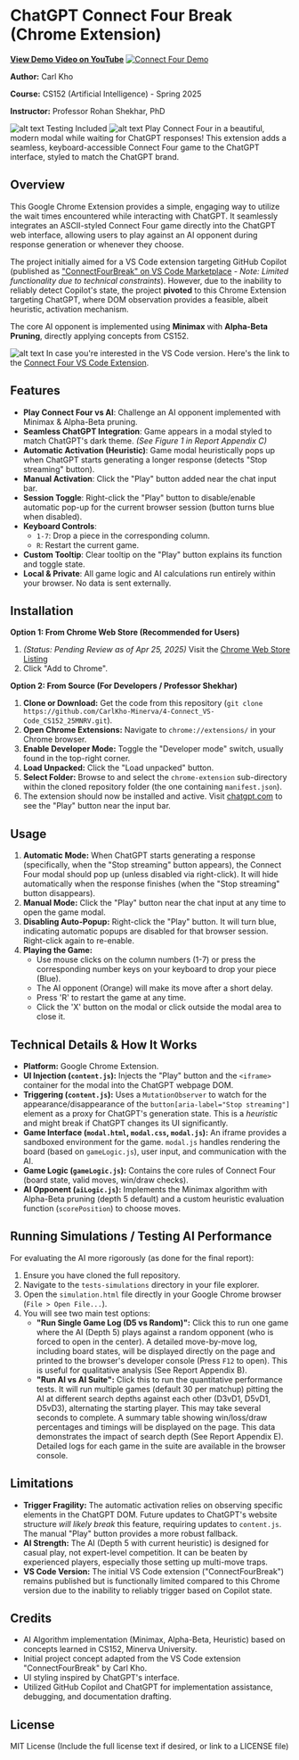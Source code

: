 # ChatGPT Connect Four Break (Chrome Extension)

**[View Demo Video on YouTube](https://www.youtube.com/watch?v=sGJ0lAW8Q54)**
[![Connect Four Demo](4C_Thumbnail.jpg)](https://www.youtube.com/watch?v=sGJ0lAW8Q54)

**Author:** Carl Kho

**Course:** CS152 (Artificial Intelligence) - Spring 2025

**Instructor:** Professor Rohan Shekhar, PhD

![alt text](media/image.png)
Testing Included
![alt text](media/image-1.png)
Play Connect Four in a beautiful, modern modal while waiting for ChatGPT responses! This extension adds a seamless, keyboard-accessible Connect Four game to the ChatGPT interface, styled to match the ChatGPT brand.

## Overview

This Google Chrome Extension provides a simple, engaging way to utilize the wait times encountered while interacting with ChatGPT. It seamlessly integrates an ASCII-styled Connect Four game directly into the ChatGPT web interface, allowing users to play against an AI opponent during response generation or whenever they choose.

The project initially aimed for a VS Code extension targeting GitHub Copilot (published as ["ConnectFourBreak" on VS Code Marketplace](https://marketplace.visualstudio.com/items?itemName=charvalton.connectfourbreak) - *Note: Limited functionality due to technical constraints*). However, due to the inability to reliably detect Copilot's state, the project **pivoted** to this Chrome Extension targeting ChatGPT, where DOM observation provides a feasible, albeit heuristic, activation mechanism.

The core AI opponent is implemented using **Minimax** with **Alpha-Beta Pruning**, directly applying concepts from CS152.

![alt text](media/image-2.png)
In case you're interested in the VS Code version. Here's the link to the [Connect Four VS Code Extension](https://marketplace.visualstudio.com/items/?itemName=charvalton.connectfourbreak).

## Features

* **Play Connect Four vs AI**: Challenge an AI opponent implemented with Minimax & Alpha-Beta pruning.
* **Seamless ChatGPT Integration**: Game appears in a modal styled to match ChatGPT's dark theme. *(See Figure 1 in Report Appendix C)*
* **Automatic Activation (Heuristic)**: Game modal heuristically pops up when ChatGPT starts generating a longer response (detects "Stop streaming" button).
* **Manual Activation**: Click the "Play" button added near the chat input bar.
* **Session Toggle**: Right-click the "Play" button to disable/enable automatic pop-up for the current browser session (button turns blue when disabled).
* **Keyboard Controls**:
  * `1-7`: Drop a piece in the corresponding column.
  * `R`: Restart the current game.
* **Custom Tooltip**: Clear tooltip on the "Play" button explains its function and toggle state.
* **Local & Private**: All game logic and AI calculations run entirely within your browser. No data is sent externally.

## Installation

**Option 1: From Chrome Web Store (Recommended for Users)**

1. *(Status: Pending Review as of Apr 25, 2025)* Visit the [Chrome Web Store Listing](<Your-CWS-Link-Goes-Here-Once-Approved>)
2. Click "Add to Chrome".

**Option 2: From Source (For Developers / Professor Shekhar)**

1. **Clone or Download:** Get the code from this repository (`git clone https://github.com/CarlKho-Minerva/4-Connect_VS-Code_CS152_25MNRV.git`).
2. **Open Chrome Extensions:** Navigate to `chrome://extensions/` in your Chrome browser.
3. **Enable Developer Mode:** Toggle the "Developer mode" switch, usually found in the top-right corner.
4. **Load Unpacked:** Click the "Load unpacked" button.
5. **Select Folder:** Browse to and select the `chrome-extension` sub-directory within the cloned repository folder (the one containing `manifest.json`).
6. The extension should now be installed and active. Visit [chatgpt.com](https://chatgpt.com/) to see the "Play" button near the input bar.

## Usage

1. **Automatic Mode:** When ChatGPT starts generating a response (specifically, when the "Stop streaming" button appears), the Connect Four modal should pop up (unless disabled via right-click). It will hide automatically when the response finishes (when the "Stop streaming" button disappears).
2. **Manual Mode:** Click the "Play" button near the chat input at any time to open the game modal.
3. **Disabling Auto-Popup:** Right-click the "Play" button. It will turn blue, indicating automatic popups are disabled for that browser session. Right-click again to re-enable.
4. **Playing the Game:**
    * Use mouse clicks on the column numbers (1-7) or press the corresponding number keys on your keyboard to drop your piece (Blue).
    * The AI opponent (Orange) will make its move after a short delay.
    * Press 'R' to restart the game at any time.
    * Click the 'X' button on the modal or click outside the modal area to close it.

## Technical Details & How It Works

* **Platform:** Google Chrome Extension.
* **UI Injection (`content.js`):** Injects the "Play" button and the `<iframe>` container for the modal into the ChatGPT webpage DOM.
* **Triggering (`content.js`):** Uses a `MutationObserver` to watch for the appearance/disappearance of the `button[aria-label="Stop streaming"]` element as a proxy for ChatGPT's generation state. This is a *heuristic* and might break if ChatGPT changes its UI significantly.
* **Game Interface (`modal.html`, `modal.css`, `modal.js`):** An iframe provides a sandboxed environment for the game. `modal.js` handles rendering the board (based on `gameLogic.js`), user input, and communication with the AI.
* **Game Logic (`gameLogic.js`):** Contains the core rules of Connect Four (board state, valid moves, win/draw checks).
* **AI Opponent (`aiLogic.js`):** Implements the Minimax algorithm with Alpha-Beta pruning (depth 5 default) and a custom heuristic evaluation function (`scorePosition`) to choose moves.

## Running Simulations / Testing AI Performance

For evaluating the AI more rigorously (as done for the final report):

1. Ensure you have cloned the full repository.
2. Navigate to the `tests-simulations` directory in your file explorer.
3. Open the `simulation.html` file directly in your Google Chrome browser (`File > Open File...`).
4. You will see two main test options:
    * **"Run Single Game Log (D5 vs Random)":** Click this to run one game where the AI (Depth 5) plays against a random opponent (who is forced to open in the center). A detailed move-by-move log, including board states, will be displayed directly on the page and printed to the browser's developer console (Press `F12` to open). This is useful for qualitative analysis (See Report Appendix B).
    * **"Run AI vs AI Suite":** Click this to run the quantitative performance tests. It will run multiple games (default 30 per matchup) pitting the AI at different search depths against each other (D3vD1, D5vD1, D5vD3), alternating the starting player. This may take several seconds to complete. A summary table showing win/loss/draw percentages and timings will be displayed on the page. This data demonstrates the impact of search depth (See Report Appendix E). Detailed logs for each game in the suite are available in the browser console.

## Limitations

* **Trigger Fragility:** The automatic activation relies on observing specific elements in the ChatGPT DOM. Future updates to ChatGPT's website structure *will likely break* this feature, requiring updates to `content.js`. The manual "Play" button provides a more robust fallback.
* **AI Strength:** The AI (Depth 5 with current heuristic) is designed for casual play, not expert-level competition. It can be beaten by experienced players, especially those setting up multi-move traps.
* **VS Code Version:** The initial VS Code extension ("ConnectFourBreak") remains published but is functionally limited compared to this Chrome version due to the inability to reliably trigger based on Copilot state.

## Credits

* AI Algorithm implementation (Minimax, Alpha-Beta, Heuristic) based on concepts learned in CS152, Minerva University.
* Initial project concept adapted from the VS Code extension "ConnectFourBreak" by Carl Kho.
* UI styling inspired by ChatGPT's interface.
* Utilized GitHub Copilot and ChatGPT for implementation assistance, debugging, and documentation drafting.

## License

MIT License (Include the full license text if desired, or link to a LICENSE file)
